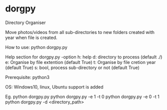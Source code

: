 # dorgpy
Directory Organiser

Move photos/videos from all sub-directories to new folders created with year when file is created.

How to use:
python dorgpy.py

Help section for dorgpy.py -option <value>
h:	help
d:  directory to process (default ./)
e:  Organise by file extention (default True)
t:  Organise by file cretion year (default True)
s:	bool, process sub-directory or not (default True)

Prerequisite:
python3

OS:
Windows10, linux, Ubuntu support is added

Eg.
python dorgpy.py
python dorgpy.py -e 1 -t 0
python dorgpy.py -e 0 -t 1
python dorgpy.py -d <directory_path>
